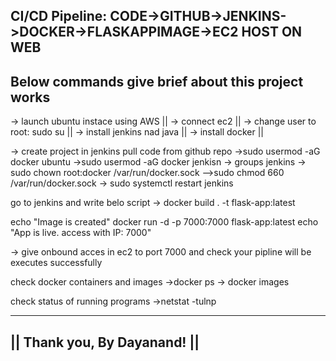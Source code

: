 CI/CD Pipeline:
CODE->GITHUB->JENKINS->DOCKER->FLASKAPPIMAGE->EC2 HOST ON WEB
-------------------------------------------------------------
Below commands give brief about this project works
-----------------------------------------------------

-> launch ubuntu instace using AWS ||
-> connect ec2 ||
-> change user to root:  sudo su ||
-> install jenkins nad java ||
-> install docker ||
  
-> create project in jenkins pull code from github repo
->sudo usermod -aG docker ubuntu 
->sudo usermod -aG docker jenkisn
-> groups jenkins
-> sudo chown root:docker /var/run/docker.sock 
-->sudo chmod 660 /var/run/docker.sock
-> sudo systemctl restart jenkins

go to jenkins and write belo script
-> docker build . -t flask-app:latest 

echo "Image is created"
docker run -d -p 7000:7000 flask-app:latest
echo "App is live. access with IP: 7000"

-> give onbound acces in ec2 to port 7000
and check your pipline will be executes successfully

 check docker containers and images 
->docker ps
-> docker images

check status of running programs
->netstat -tulnp

-------------------------------
|| Thank you, By Dayanand! ||
-------------------------------
